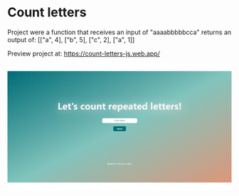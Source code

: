 # Count letters

Project were a function that receives an input of "aaaabbbbbcca" returns an output of: [["a", 4], ["b", 5], ["c", 2], ["a", 1]]

Preview project at: https://count-letters-js.web.app/

![alt text](https://github.com/klaryon/count_letters/blob/main/assets/gif/count_letters.gif?raw=true)
